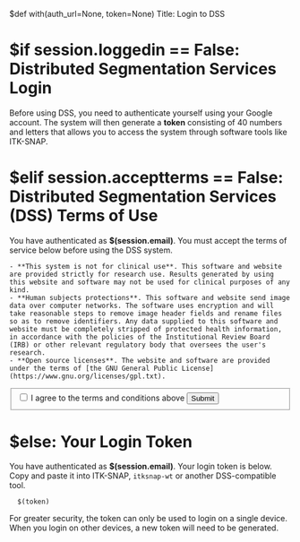 $def with(auth_url=None, token=None)
Title: Login to DSS


$if session.loggedin == False:
  Distributed Segmentation Services Login
  =====
  Before using DSS, you need to authenticate yourself using your Google account. The system will then generate a **token** consisting of 40 numbers and letters that allows you to access the system through software tools like ITK-SNAP. 

  <a href="$(auth_url)" class="googlebutton" title="Login with Google"></a>

$elif session.acceptterms == False:
  Distributed Segmentation Services (DSS) Terms of Use
  =====
  You have authenticated as **$(session.email)**. You must accept the terms of service below before using the DSS system.

    - **This system is not for clinical use**. This software and website are provided strictly for research use. Results generated by using this website and software may not be used for clinical purposes of any kind. 
    - **Human subjects protections**. This software and website send image data over computer networks. The software uses encryption and will take reasonable steps to remove image header fields and rename files so as to remove identifiers. Any data supplied to this software and website must be completely stripped of protected health information, in accordance with the policies of the Institutional Review Board (IRB) or other relevant regulatory body that oversees the user's research.
    - **Open source licenses**. The website and software are provided under the terms of [the GNU General Public License](https://www.gnu.org/licenses/gpl.txt).

  <form class="pure-form pure-form-aligned" action="/acceptterms" method="POST">
      <fieldset>
          <div class="pure-controls">
              <label for="cb" class="pure-checkbox" required>
                  <input name="cb" id="cb" type="checkbox"> I agree to the terms and conditions above
              </label>
              <button type="submit" class="pure-button pure-button-primary">Submit</button>
          </div>
      </fieldset>
  </form>

$else:
  Your Login Token
  =====
  You have authenticated as **$(session.email)**.  Your login token is below. 
  Copy and paste it into ITK-SNAP, <code>itksnap-wt</code> or another DSS-compatible tool. 

      $(token) 

  For greater security, the token can only be used to login on a single device. When you login on other devices, a new token will need to be generated.
